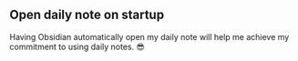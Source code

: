 ## Open daily note on startup

Having Obsidian automatically open my daily note will help me achieve my commitment to using daily notes. 😎

